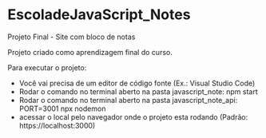 # EscoladeJavaScript_Notes
Projeto Final - Site com bloco de notas

Projeto criado como aprendizagem final do curso.

Para executar o projeto:
- Você vai precisa de um editor de código fonte (Ex.: Visual Studio Code)
- Rodar o comando no terminal aberto na pasta javascript_note: npm start
- Rodar o comando no terminal aberto na pasta javascript_note_api: PORT=3001 npx nodemon 
- acessar o local pelo navegador onde o projeto esta rodando (Padrão: https://localhost:3000)
